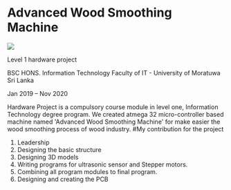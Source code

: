# Advanced Wood Smoothing Machine

<img src="https://github.com/vijitha-mahesh/Advanced-Wood-Smoothing-Machine/blob/main/hardware%20project.gif"/>


Level 1 hardware project 

BSC HONS. Information Technology
Faculty of IT - University of Moratuwa
Sri Lanka

Jan 2019 – Nov 2020

Hardware Project is a compulsory course module in level one, Information Technology degree program.
We created atmega 32 micro-controller based machine named 'Advanced Wood Smoothing Machine' for make easier the wood smoothing process of wood industry.
#My contribution for the project
01. Leadership
02. Designing the basic structure
03. Designing 3D models
04. Writing programs for ultrasonic sensor and Stepper motors.
05. Combining all program modules to final program.
05. Designing and creating the PCB
